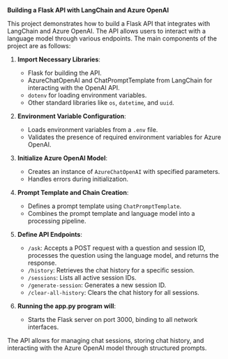 

**Building a Flask API with LangChain and Azure OpenAI**

This project demonstrates how to build a Flask API that integrates with LangChain and Azure OpenAI. The API allows users to interact with a language model through various endpoints. The main components of the project are as follows:

1. **Import Necessary Libraries**: 
   - Flask for building the API.
   - AzureChatOpenAI and ChatPromptTemplate from LangChain for interacting with the OpenAI API.
   - `dotenv` for loading environment variables.
   - Other standard libraries like `os`, `datetime`, and `uuid`.

2. **Environment Variable Configuration**:
   - Loads environment variables from a `.env` file.
   - Validates the presence of required environment variables for Azure OpenAI.

3. **Initialize Azure OpenAI Model**:
   - Creates an instance of `AzureChatOpenAI` with specified parameters.
   - Handles errors during initialization.

4. **Prompt Template and Chain Creation**:
   - Defines a prompt template using `ChatPromptTemplate`.
   - Combines the prompt template and language model into a processing pipeline.

5. **Define API Endpoints**:
   - `/ask`: Accepts a POST request with a question and session ID, processes the question using the language model, and returns the response.
   - `/history`: Retrieves the chat history for a specific session.
   - `/sessions`: Lists all active session IDs.
   - `/generate-session`: Generates a new session ID.
   - `/clear-all-history`: Clears the chat history for all sessions.

6. **Running the app.py program will**:
   - Starts the Flask server on port 3000, binding to all network interfaces.

The API allows for managing chat sessions, storing chat history, and interacting with the Azure OpenAI model through structured prompts.
